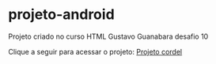 # projeto-android
Projeto criado no curso HTML Gustavo Guanabara desafio 10

Clique a seguir para acessar o projeto:
<a href="https://jfmoraeslara.github.io/projeto-android/" target="_blank" rel="external">Projeto cordel</a>
